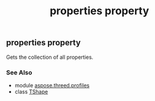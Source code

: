 ﻿---
title: properties property
second_title: Aspose.3D for Python via .NET API References
description: 
type: docs
weight: 190
url: /python-net/aspose.threed.profiles/tshape/properties/
is_root: false
---

## properties property


Gets the collection of all properties.

### See Also
* module [aspose.threed.profiles](../../)
* class [TShape](/3d/python-net/aspose.threed.profiles/tshape)
